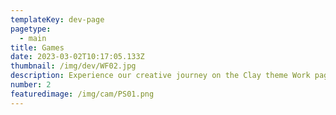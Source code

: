 ```yaml
---
templateKey: dev-page
pagetype:
  - main
title: Games
date: 2023-03-02T10:17:05.133Z
thumbnail: /img/dev/WF02.jpg
description: Experience our creative journey on the Clay theme Work page. Explore our portfolio and witness the artistry behind our projects.
number: 2
featuredimage: /img/cam/PS01.png
---
```



